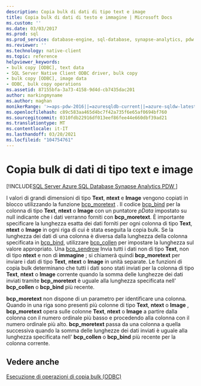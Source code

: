 ```yaml
---
description: Copia bulk di dati di tipo text e image
title: Copia bulk di dati di testo e immagine | Microsoft Docs
ms.custom: ''
ms.date: 03/03/2017
ms.prod: sql
ms.prod_service: database-engine, sql-database, synapse-analytics, pdw
ms.reviewer: ''
ms.technology: native-client
ms.topic: reference
helpviewer_keywords:
- bulk copy [ODBC], text data
- SQL Server Native Client ODBC driver, bulk copy
- bulk copy [ODBC], image data
- ODBC, bulk copy operations
ms.assetid: 87155bfa-3a73-4158-9d4d-cb7435dac201
author: markingmyname
ms.author: maghan
monikerRange: '>=aps-pdw-2016||=azuresqldb-current||=azure-sqldw-latest||>=sql-server-2016||>=sql-server-linux-2017||=azuresqldb-mi-current'
ms.openlocfilehash: c89c583aa465d4bc7f42a735f6e65af0694bf760
ms.sourcegitcommit: 0310fdb22916df013eef86fee44e660dbf39ad21
ms.translationtype: MT
ms.contentlocale: it-IT
ms.lasthandoff: 03/20/2021
ms.locfileid: "104754761"
---
```

# <a name="bulk-copying-text-and-image-data"></a>Copia bulk di dati di tipo text e image
[!INCLUDE[SQL Server Azure SQL Database Synapse Analytics PDW ](../../includes/applies-to-version/sql-asdb-asdbmi-asa-pdw.md)]

  I valori di grandi dimensioni di tipo **Text**, **ntext** e **Image** vengono copiati in blocco utilizzando la funzione [bcp_moretext](../../relational-databases/native-client-odbc-extensions-bulk-copy-functions/bcp-moretext.md) . Il codice [bcp_bind](../../relational-databases/native-client-odbc-extensions-bulk-copy-functions/bcp-bind.md) per la colonna di tipo **Text**, **ntext** o **Image** con un puntatore *pData* impostato su null indicante che i dati verranno forniti con **bcp_moretext**. È importante specificare la lunghezza esatta dei dati forniti per ogni colonna di tipo **Text**, **ntext** o **Image** in ogni riga di cui è stata eseguita la copia bulk. Se la lunghezza dei dati di una colonna è diversa dalla lunghezza della colonna specificata in [bcp_bind](../../relational-databases/native-client-odbc-extensions-bulk-copy-functions/bcp-bind.md), utilizzare [bcp_collen](../../relational-databases/native-client-odbc-extensions-bulk-copy-functions/bcp-collen.md) per impostare la lunghezza sul valore appropriato. Una [bcp_sendrow](../../relational-databases/native-client-odbc-extensions-bulk-copy-functions/bcp-sendrow.md) Invia tutti i dati non di tipo **Text**, non di tipo **ntext** e non di **immagine** ; si chiamerà quindi **bcp_moretext** per inviare i dati di tipo **Text**, **ntext** o **Image** in unità separate. Le funzioni di copia bulk determinano che tutti i dati sono stati inviati per la colonna di tipo **Text**, **ntext** o **Image** corrente quando la somma delle lunghezze dei dati inviati tramite **bcp_moretext** è uguale alla lunghezza specificata nell' **bcp_collen** o **bcp_bind** più recente.  
  
 **bcp_moretext** non dispone di un parametro per identificare una colonna. Quando in una riga sono presenti più colonne di tipo **Text**, **ntext** o **Image** , **bcp_moretext** opera sulle colonne **Text**, **ntext** o **Image** a partire dalla colonna con il numero ordinale più basso e procedendo alla colonna con il numero ordinale più alto. **bcp_moretext** passa da una colonna a quella successiva quando la somma delle lunghezze dei dati inviati è uguale alla lunghezza specificata nell' **bcp_collen** o **bcp_bind** più recente per la colonna corrente.  
  
## <a name="see-also"></a>Vedere anche  
 [Esecuzione di operazioni di copia bulk &#40;ODBC&#41;](../../relational-databases/native-client-odbc-bulk-copy-operations/performing-bulk-copy-operations-odbc.md)  
  
  
